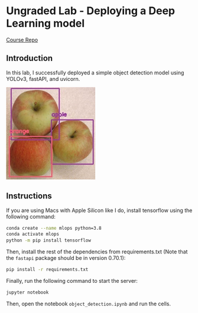 # Ungraded Lab - Deploying a Deep Learning model

[Course Repo](https://github.com/https-deeplearning-ai/machine-learning-engineering-for-production-public/tree/main/course1/week1-ungraded-lab)

## Introduction

In this lab, I successfully deployed a simple object detection model using YOLOv3, fastAPI, and uvicorn.

![](images_predicted/image_with_objects.jpeg)

## Instructions

If you are using Macs with Apple Silicon like I do, install tensorflow using the following command:

```bash
conda create --name mlops python=3.8
conda activate mlops
python -m pip install tensorflow
```

Then, install the rest of the dependencies from requirements.txt (Note that the `fastapi` package should be in version 0.70.1):

```bash
pip install -r requirements.txt
```

Finally, run the following command to start the server:

```bash
jupyter notebook
```

Then, open the notebook `object_detection.ipynb` and run the cells.